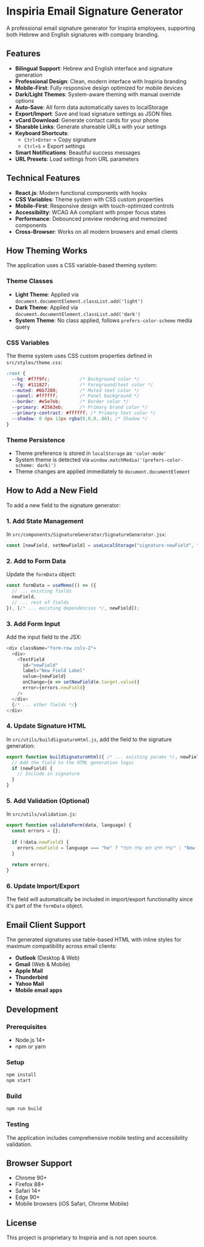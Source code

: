 # Inspiria Email Signature Generator

A professional email signature generator for Inspiria employees, supporting both Hebrew and English signatures with company branding.

## Features

- **Bilingual Support**: Hebrew and English interface and signature generation
- **Professional Design**: Clean, modern interface with Inspiria branding
- **Mobile-First**: Fully responsive design optimized for mobile devices
- **Dark/Light Themes**: System-aware theming with manual override options
- **Auto-Save**: All form data automatically saves to localStorage
- **Export/Import**: Save and load signature settings as JSON files
- **vCard Download**: Generate contact cards for your phone
- **Sharable Links**: Generate shareable URLs with your settings
- **Keyboard Shortcuts**: 
  - `Ctrl+Enter` = Copy signature
  - `Ctrl+S` = Export settings
- **Smart Notifications**: Beautiful success messages
- **URL Presets**: Load settings from URL parameters

## Technical Features

- **React.js**: Modern functional components with hooks
- **CSS Variables**: Theme system with CSS custom properties
- **Mobile-First**: Responsive design with touch-optimized controls
- **Accessibility**: WCAG AA compliant with proper focus states
- **Performance**: Debounced preview rendering and memoized components
- **Cross-Browser**: Works on all modern browsers and email clients

## How Theming Works

The application uses a CSS variable-based theming system:

### Theme Classes
- **Light Theme**: Applied via `document.documentElement.classList.add('light')`
- **Dark Theme**: Applied via `document.documentElement.classList.add('dark')`
- **System Theme**: No class applied, follows `prefers-color-scheme` media query

### CSS Variables
The theme system uses CSS custom properties defined in `src/styles/theme.css`:

```css
:root {
  --bg: #f7f9fc;           /* Background color */
  --fg: #111827;           /* Foreground/text color */
  --muted: #6b7280;        /* Muted text color */
  --panel: #ffffff;        /* Panel background */
  --border: #e5e7eb;       /* Border color */
  --primary: #2563eb;      /* Primary brand color */
  --primary-contrast: #ffffff; /* Primary text color */
  --shadow: 0 4px 12px rgba(0,0,0,.06); /* Shadow */
}
```

### Theme Persistence
- Theme preference is stored in `localStorage` as `'color-mode'`
- System theme is detected via `window.matchMedia('(prefers-color-scheme: dark)')`
- Theme changes are applied immediately to `document.documentElement`

## How to Add a New Field

To add a new field to the signature generator:

### 1. Add State Management
In `src/components/SignatureGenerator/SignatureGenerator.jsx`:

```javascript
const [newField, setNewField] = useLocalStorage("signature-newField", "");
```

### 2. Add to Form Data
Update the `formData` object:

```javascript
const formData = useMemo(() => ({
  // ... existing fields
  newField,
  // ... rest of fields
}), [/* ... existing dependencies */, newField]);
```

### 3. Add Form Input
Add the input field to the JSX:

```javascript
<div className="form-row cols-2">
  <div>
    <TextField
      id="newField"
      label="New Field Label"
      value={newField}
      onChange={e => setNewField(e.target.value)}
      error={errors.newField}
    />
  </div>
  {/* ... other fields */}
</div>
```

### 4. Update Signature HTML
In `src/utils/buildSignatureHtml.js`, add the field to the signature generation:

```javascript
export function buildSignatureHtml({ /* ... existing params */, newField }) {
  // Add the field to the HTML generation logic
  if (newField) {
    // Include in signature
  }
}
```

### 5. Add Validation (Optional)
In `src/utils/validation.js`:

```javascript
export function validateForm(data, language) {
  const errors = {};
  
  if (!data.newField) {
    errors.newField = language === "he" ? "שדה חדש הוא שדה חובה" : "New field is required";
  }
  
  return errors;
}
```

### 6. Update Import/Export
The field will automatically be included in import/export functionality since it's part of the `formData` object.

## Email Client Support

The generated signatures use table-based HTML with inline styles for maximum compatibility across email clients:

- **Outlook** (Desktop & Web)
- **Gmail** (Web & Mobile)
- **Apple Mail**
- **Thunderbird**
- **Yahoo Mail**
- **Mobile email apps**

## Development

### Prerequisites
- Node.js 14+ 
- npm or yarn

### Setup
```bash
npm install
npm start
```

### Build
```bash
npm run build
```

### Testing
The application includes comprehensive mobile testing and accessibility validation.

## Browser Support

- Chrome 90+
- Firefox 88+
- Safari 14+
- Edge 90+
- Mobile browsers (iOS Safari, Chrome Mobile)

## License

This project is proprietary to Inspiria and is not open source.
